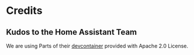 # Credits

## Kudos to the Home Assistant Team

We are using Parts of their [devcontainer](https://github.com/home-assistant/devcontainer) provided with Apache 2.0 License.

